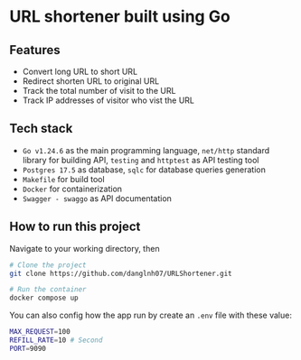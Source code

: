 # URL shortener built using Go

## Features

- Convert long URL to short URL
- Redirect shorten URL to original URL
- Track the total number of visit to the URL
- Track IP addresses of visitor who vist the URL

## Tech stack

- `Go v1.24.6` as the main programming language, `net/http` standard library for building API, `testing` and `httptest` as API testing tool
- `Postgres 17.5` as database, `sqlc` for database queries generation
- `Makefile` for build tool
- `Docker` for containerization
- `Swagger - swaggo` as API documentation

## How to run this project

Navigate to your working directory, then

```bash
# Clone the project
git clone https://github.com/danglnh07/URLShortener.git

# Run the container
docker compose up
```

You can also config how the app run by create an `.env` file with these value:

```bash
MAX_REQUEST=100
REFILL_RATE=10 # Second
PORT=9090 
```